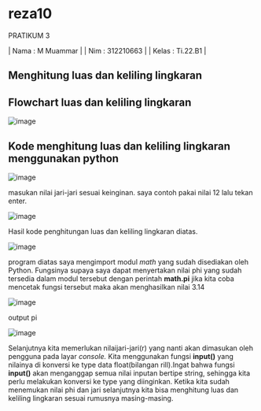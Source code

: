 # reza10
 PRATIKUM 3

| Nama : M Muammar |
| Nim  : 312210663 |
| Kelas  : Ti.22.B1  |

## Menghitung luas dan keliling lingkaran

## Flowchart luas dan keliling lingkaran


![image](img/Flowchart.jpg)


## Kode menghitung luas dan keliling lingkaran menggunakan python


![image](img/luas-keliling%20lingkaran.JPG)



masukan nilai jari-jari sesuai keinginan.
saya contoh pakai nilai 12 lalu tekan enter.


![image](img/nilaijari2.JPG)


Hasil kode penghitungan luas dan keliling lingkaran diatas.


![image](img/output.JPG)


program diatas saya mengimport modul _math_ yang sudah disediakan oleh Python. Fungsinya supaya saya dapat menyertakan nilai phi yang sudah tersedia dalam modul tersebut dengan perintah __math.pi__ jika kita coba mencetak fungsi tersebut maka akan menghasilkan nilai 3.14


![image](img/phi.JPG)

output pi


![image](img/output.phi.JPG)


Selanjutnya kita memerlukan nilaijari-jari(r) yang nanti akan dimasukan oleh pengguna pada layar _console._ Kita menggunakan fungsi __input()__ yang nilainya di konversi ke type data float(bilangan rill).Ingat bahwa fungsi __input()__ akan menganggap semua nilai inputan bertipe string, sehingga kita perlu melakukan konversi ke type yang diinginkan.
Ketika kita sudah menemukan nilai phi dan jari selanjutnya kita bisa menghitung luas dan keliling lingkaran sesuai rumusnya masing-masing.
